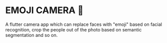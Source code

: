 # EMOJI CAMERA 📸
A flutter camera app which can replace faces with "emoji" based on facial recognition, crop the people out of the photo based on semantic segmentation and so on.
